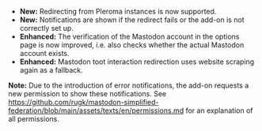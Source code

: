 * **New:** Redirecting from Pleroma instances is now supported.
* **New:** Notifications are shown if the redirect fails or the add-on is not correctly set up.
* **Enhanced:** The verification of the Mastodon account in the options page is now improved, i.e. also checks whether the actual Mastodon account exists.
* **Enhanced:** Mastodon toot interaction redirection uses website scraping again as a fallback.

**Note:** Due to the introduction of error notifications, the add-on requests a new permission to show these notifications. See https://github.com/rugk/mastodon-simplified-federation/blob/main/assets/texts/en/permissions.md for an explanation of all permissions.
